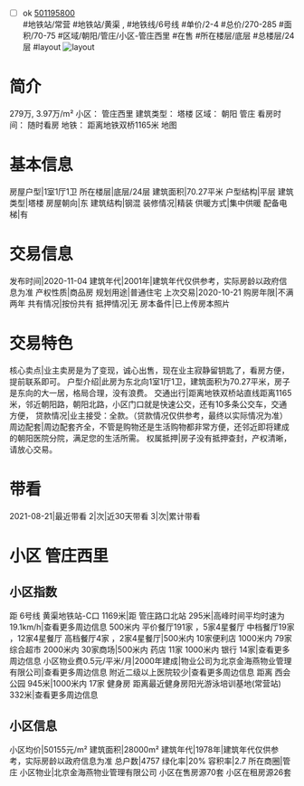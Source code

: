 - [ ] ok [501195800](https://bj.5i5j.com/ershoufang/501195800.html)  
 #地铁站/常营 #地铁站/黄渠 ,  #地铁线/6号线
#单价/2-4 #总价/270-285 #面积/70-75   #区域/朝阳/管庄/小区-管庄西里 #在售 #所在楼层/底层 #总楼层/24层 #layout 
![layout](http://image2a.5i5j.com/scm/HOUSE_CUSTOMER/2ebe7482641e4b449c00371278810ca0.jpg_P5.jpg) 
# 简介 
 279万,  3.97万/m² 
小区： 管庄西里
建筑类型： 塔楼
区域： 朝阳 管庄
看房时间： 随时看房
地铁： 距离地铁双桥1165米 地图
# 基本信息 
 房屋户型|1室1厅1卫
所在楼层|底层/24层
建筑面积|70.27平米
户型结构|平层
建筑类型|塔楼
房屋朝向|东
建筑结构|钢混
装修情况|精装
供暖方式|集中供暖
配备电梯|有
# 交易信息 
 发布时间|2020-11-04
建筑年代|2001年|建筑年代仅供参考，实际房龄以政府信息为准
产权性质|商品房
规划用途|普通住宅
上次交易|2020-10-21
购房年限|不满两年
共有情况|按份共有
抵押情况|无
房本备件|已上传房本照片
# 交易特色 
 核心卖点|业主卖房是为了变现，诚心出售，现在业主寂静留钥匙了，看房方便，提前联系即可。
户型介绍|此房为东北向1室1厅1卫，建筑面积为70.27平米，房子是东向的大一居，格局合理，没有浪费。
交通出行|距离地铁双桥站直线距离1165米，邻近朝阳路，朝阳北路，小区门口就是快速公交，还有10多条公交车，交通方便，
贷款情况|业主接受：全款。（贷款情况仅供参考，最终以实际情况为准）
周边配套|周边配套齐全，不管是购物还是生活购物都非常方便，还邻近即将建成的朝阳医院分院，满足您的生活所需。
权属抵押|房子没有抵押查封，产权清晰，请放心交易。
# 带看 
 2021-08-21|最近带看	 2|次|近30天带看	 3|次|累计带看
# 小区 管庄西里
## 小区指数 
 距 6号线 黄渠地铁站-C口 1169米|距 管庄路口北站 295米|高峰时间平均时速为19.1km/h|查看更多周边信息
500米内 平价餐厅191家 ，5家4星餐厅
中档餐厅19家 ，12家4星餐厅
高档餐厅4家 ，2家4星餐厅|500米内 10家便利店
1000米内 79家综合超市
2000米内 30家商场|500米内 药店 11家
1000米内 银行 14家|查看更多周边信息
小区物业费0.5元/平米/月|2000年建成|物业公司为北京金海燕物业管理有限公司|查看更多周边信息
附近二级以上医院较少|查看更多周边信息
距离 西会公园 945米|1000米内 17家 健身房
距离最近健身房阳光游泳培训基地(常营站) 332米|查看更多周边信息
## 小区信息 
 小区均价|50155元/m²
建筑面积|28000m²
建筑年代|1978年|建筑年代仅供参考，实际房龄以政府信息为准
总户数|4757
绿化率|20%
容积率|2.7
所在商圈|管庄
小区物业|北京金海燕物业管理有限公司
小区在售房源70套
小区在租房源26套
